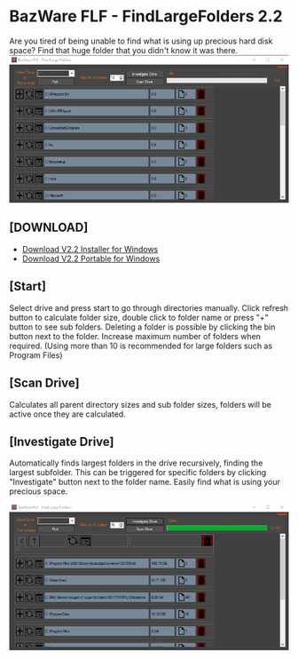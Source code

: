 # BazWare FLF - FindLargeFolders 2.2
Are you tired of being unable to find what is using up precious hard disk space? Find that huge folder that you didn't know it was there.
![Program](https://github.com/karusb/FLF-FindLargeFolders/blob/master/FindLargestFolders/SS1.png?raw=true)

## [DOWNLOAD]
 - [Download V2.2 Installer for Windows](https://github.com/karusb/FLF-FindLargeFolders/releases/download/v2.2/BazWareFindLargeFolders-2.2-Installer.zip)
 - [Download V2.2 Portable for Windows](https://github.com/karusb/FLF-FindLargeFolders/releases/download/v2.2/BazWareFindLargeFolders-2.2-Portable.zip)

## [Start]
Select drive and press start to go through directories manually. Click refresh button to calculate folder size, double click to folder name or press "+" button to see sub folders. Deleting a folder is possible by clicking the bin button next to the folder.
Increase maximum number of folders when required. (Using more than 10 is recommended for large folders such as Program Files)
## [Scan Drive]
Calculates all parent directory sizes and sub folder sizes, folders will be active once they are calculated.
## [Investigate Drive]
Automatically finds largest folders in the drive recursively, finding the largest subfolder. This can be triggered for specific folders by clicking "Investigate" button next to the folder name. Easily find what is using your precious space.

![Program](https://github.com/karusb/FLF-FindLargeFolders/blob/master/FindLargestFolders/SS2.png?raw=true)
